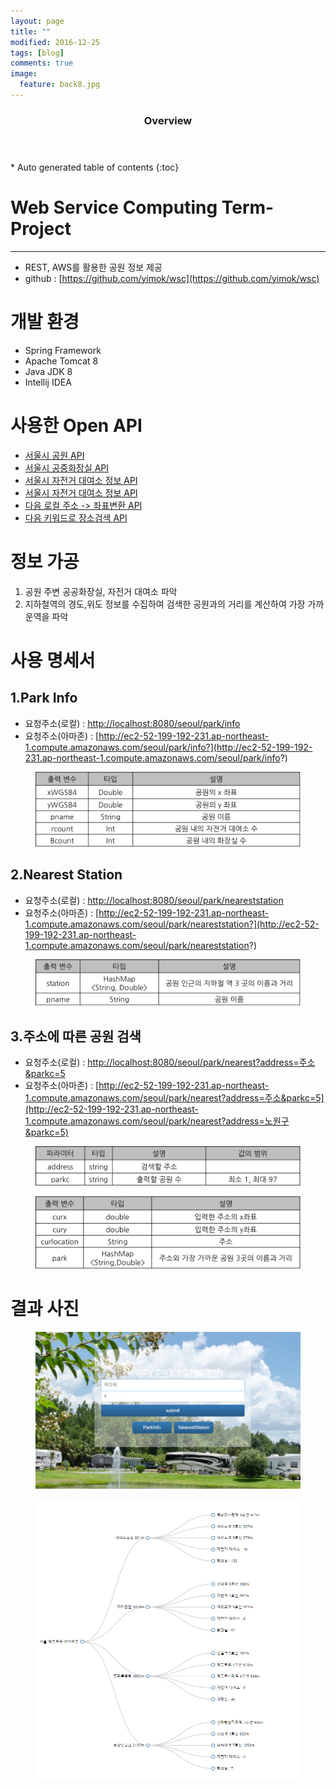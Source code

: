```yaml
---
layout: page
title: ""
modified: 2016-12-25
tags: [blog]
comments: true
image:
  feature: back8.jpg
---
```



<section id="table-of-contents" class="toc">
  <header>
    <h3>Overview</h3>
  </header>
<div id="drawer" markdown="1">
*  Auto generated table of contents
{:toc}
</div>
</section><!-- /#table-of-contents -->


# Web Service Computing Term-Project
--------
- REST, AWS를 활용한 공원 정보 제공
- github : [https://github.com/yimok/wsc](https://github.com/yimok/wsc)

# 개발 환경
- Spring Framework
- Apache Tomcat 8
- Java JDK 8
- Intellij IDEA


# 사용한 Open API


 - [서울시 공원 API](http://data.seoul.go.kr/openinf/openapiview.jsp?infId=OA-394)                                                                         
 - [서울시 공중화장실 API](http://data.seoul.go.kr/openinf/openapiview.jsp?infId=OA-162)                                                                                                     
 - [서울시 자전거 대여소 정보 API](http://data.seoul.go.kr/openinf/openapiview.jsp?infId=OA-12969)         
 - [서울시 자전거 대여소 정보 API](http://data.seoul.go.kr/openinf/openapiview.jsp?infId=OA-12969)      
 - [다음 로컬 주소 -> 좌표변환 API](https://developers.daum.net/services/apis/local/geo/addr2coord)       
 - [다음 키워드로 장소검색 API](https://developers.daum.net/services/apis/local/v1/search/keyword.format)        



# 정보 가공
1. 공원 주변 공공화장실, 자전거 대여소 파악
2. 지하철역의 경도,위도 정보를 수집하여 검색한 공원과의 거리를 계산하여 가장 가까운역을 파악


# 사용 명세서

## 1.Park Info

- 요청주소(로컬) : [http://localhost:8080/seoul/park/info](http://localhost:8080/seoul/park/info)
- 요청주소(아마존) : [http://ec2-52-199-192-231.ap-northeast-1.compute.amazonaws.com/seoul/park/info?](http://ec2-52-199-192-231.ap-northeast-1.compute.amazonaws.com/seoul/park/info?)

<figure>
<p style="text-align: center;">	
	<img src="/images/sheet1.png">
</p>
</figure>

## 2.Nearest Station

- 요청주소(로컬) : [http://localhost:8080/seoul/park/neareststation](http://localhost:8080/seoul/park/neareststation)
- 요청주소(아마존) : [http://ec2-52-199-192-231.ap-northeast-1.compute.amazonaws.com/seoul/park/neareststation?](http://ec2-52-199-192-231.ap-northeast-1.compute.amazonaws.com/seoul/park/neareststation?)


<figure>
<p style="text-align: center;">	
	<img src="/images/sheet2.png">
</p>
</figure>


## 3.주소에 따른 공원 검색

- 요청주소(로컬) : [http://localhost:8080/seoul/park/nearest?address=주소&parkc=5](http://localhost:8080/seoul/park/nearest?address=노원구&parkc=5)
- 요청주소(아마존) : [http://ec2-52-199-192-231.ap-northeast-1.compute.amazonaws.com/seoul/park/nearest?address=주소&parkc=5](http://ec2-52-199-192-231.ap-northeast-1.compute.amazonaws.com/seoul/park/nearest?address=노원구&parkc=5)


<figure>
<p style="text-align: center;">	
	<img src="/images/sheet4.png">
</p>
</figure>


<figure>
<p style="text-align: center;">	
	<img src="/images/sheet5.png">
</p>
</figure>


# 결과 사진 

<figure>
<p style="text-align: center;">	
	<img src="/images/web1.PNG">
</p>
</figure>

<figure>
<p style="text-align: center;">	
	<img src="/images/web2.PNG">
</p>
</figure>
